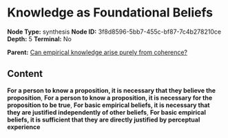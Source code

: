 # Knowledge as Foundational Beliefs

**Node Type:** synthesis
**Node ID:** 3f8d8596-5bb7-455c-bf87-7c4b278210ce
**Depth:** 5
**Terminal:** No

**Parent:** [Can empirical knowledge arise purely from coherence?](can-empirical-knowledge-arise-purely-from-coherence-antithesis-a3555bba-5019-4235-b1f9-ac2a7780a16e.md)

## Content

**For a person to know a proposition, it is necessary that they believe the proposition**, **For a person to know a proposition, it is necessary for the proposition to be true**, **For basic empirical beliefs, it is necessary that they are justified independently of other beliefs**, **For basic empirical beliefs, it is sufficient that they are directly justified by perceptual experience**
